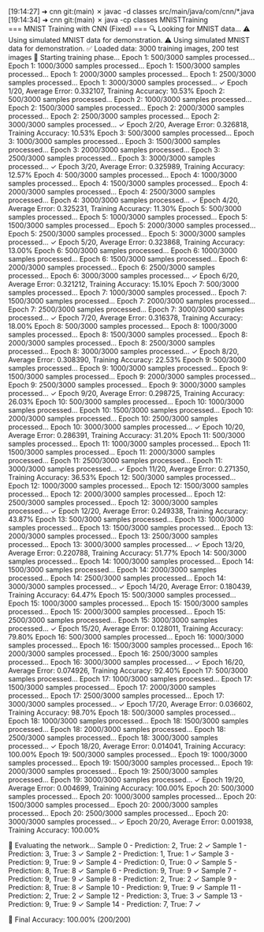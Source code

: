 [19:14:27] ➜  cnn git:(main) ✗ javac -d classes src/main/java/com/cnn/*.java
[19:14:34] ➜  cnn git:(main) ✗ java -cp classes MNISTTraining               
=== MNIST Training with CNN (Fixed) ===
🔍 Looking for MNIST data...
⚠️ Using simulated MNIST data for demonstration.
⚠️ Using simulated MNIST data for demonstration.
✅ Loaded data: 3000 training images, 200 test images
🚀 Starting training phase...
  Epoch 1: 500/3000 samples processed...
  Epoch 1: 1000/3000 samples processed...
  Epoch 1: 1500/3000 samples processed...
  Epoch 1: 2000/3000 samples processed...
  Epoch 1: 2500/3000 samples processed...
  Epoch 1: 3000/3000 samples processed...
✓ Epoch 1/20, Average Error: 0.332107, Training Accuracy: 10.53%
  Epoch 2: 500/3000 samples processed...
  Epoch 2: 1000/3000 samples processed...
  Epoch 2: 1500/3000 samples processed...
  Epoch 2: 2000/3000 samples processed...
  Epoch 2: 2500/3000 samples processed...
  Epoch 2: 3000/3000 samples processed...
✓ Epoch 2/20, Average Error: 0.326818, Training Accuracy: 10.53%
  Epoch 3: 500/3000 samples processed...
  Epoch 3: 1000/3000 samples processed...
  Epoch 3: 1500/3000 samples processed...
  Epoch 3: 2000/3000 samples processed...
  Epoch 3: 2500/3000 samples processed...
  Epoch 3: 3000/3000 samples processed...
✓ Epoch 3/20, Average Error: 0.325989, Training Accuracy: 12.57%
  Epoch 4: 500/3000 samples processed...
  Epoch 4: 1000/3000 samples processed...
  Epoch 4: 1500/3000 samples processed...
  Epoch 4: 2000/3000 samples processed...
  Epoch 4: 2500/3000 samples processed...
  Epoch 4: 3000/3000 samples processed...
✓ Epoch 4/20, Average Error: 0.325231, Training Accuracy: 11.30%
  Epoch 5: 500/3000 samples processed...
  Epoch 5: 1000/3000 samples processed...
  Epoch 5: 1500/3000 samples processed...
  Epoch 5: 2000/3000 samples processed...
  Epoch 5: 2500/3000 samples processed...
  Epoch 5: 3000/3000 samples processed...
✓ Epoch 5/20, Average Error: 0.323868, Training Accuracy: 13.00%
  Epoch 6: 500/3000 samples processed...
  Epoch 6: 1000/3000 samples processed...
  Epoch 6: 1500/3000 samples processed...
  Epoch 6: 2000/3000 samples processed...
  Epoch 6: 2500/3000 samples processed...
  Epoch 6: 3000/3000 samples processed...
✓ Epoch 6/20, Average Error: 0.321212, Training Accuracy: 15.10%
  Epoch 7: 500/3000 samples processed...
  Epoch 7: 1000/3000 samples processed...
  Epoch 7: 1500/3000 samples processed...
  Epoch 7: 2000/3000 samples processed...
  Epoch 7: 2500/3000 samples processed...
  Epoch 7: 3000/3000 samples processed...
✓ Epoch 7/20, Average Error: 0.316378, Training Accuracy: 18.00%
  Epoch 8: 500/3000 samples processed...
  Epoch 8: 1000/3000 samples processed...
  Epoch 8: 1500/3000 samples processed...
  Epoch 8: 2000/3000 samples processed...
  Epoch 8: 2500/3000 samples processed...
  Epoch 8: 3000/3000 samples processed...
✓ Epoch 8/20, Average Error: 0.308390, Training Accuracy: 22.53%
  Epoch 9: 500/3000 samples processed...
  Epoch 9: 1000/3000 samples processed...
  Epoch 9: 1500/3000 samples processed...
  Epoch 9: 2000/3000 samples processed...
  Epoch 9: 2500/3000 samples processed...
  Epoch 9: 3000/3000 samples processed...
✓ Epoch 9/20, Average Error: 0.298725, Training Accuracy: 26.03%
  Epoch 10: 500/3000 samples processed...
  Epoch 10: 1000/3000 samples processed...
  Epoch 10: 1500/3000 samples processed...
  Epoch 10: 2000/3000 samples processed...
  Epoch 10: 2500/3000 samples processed...
  Epoch 10: 3000/3000 samples processed...
✓ Epoch 10/20, Average Error: 0.286391, Training Accuracy: 31.20%
  Epoch 11: 500/3000 samples processed...
  Epoch 11: 1000/3000 samples processed...
  Epoch 11: 1500/3000 samples processed...
  Epoch 11: 2000/3000 samples processed...
  Epoch 11: 2500/3000 samples processed...
  Epoch 11: 3000/3000 samples processed...
✓ Epoch 11/20, Average Error: 0.271350, Training Accuracy: 36.53%
  Epoch 12: 500/3000 samples processed...
  Epoch 12: 1000/3000 samples processed...
  Epoch 12: 1500/3000 samples processed...
  Epoch 12: 2000/3000 samples processed...
  Epoch 12: 2500/3000 samples processed...
  Epoch 12: 3000/3000 samples processed...
✓ Epoch 12/20, Average Error: 0.249338, Training Accuracy: 43.87%
  Epoch 13: 500/3000 samples processed...
  Epoch 13: 1000/3000 samples processed...
  Epoch 13: 1500/3000 samples processed...
  Epoch 13: 2000/3000 samples processed...
  Epoch 13: 2500/3000 samples processed...
  Epoch 13: 3000/3000 samples processed...
✓ Epoch 13/20, Average Error: 0.220788, Training Accuracy: 51.77%
  Epoch 14: 500/3000 samples processed...
  Epoch 14: 1000/3000 samples processed...
  Epoch 14: 1500/3000 samples processed...
  Epoch 14: 2000/3000 samples processed...
  Epoch 14: 2500/3000 samples processed...
  Epoch 14: 3000/3000 samples processed...
✓ Epoch 14/20, Average Error: 0.180439, Training Accuracy: 64.47%
  Epoch 15: 500/3000 samples processed...
  Epoch 15: 1000/3000 samples processed...
  Epoch 15: 1500/3000 samples processed...
  Epoch 15: 2000/3000 samples processed...
  Epoch 15: 2500/3000 samples processed...
  Epoch 15: 3000/3000 samples processed...
✓ Epoch 15/20, Average Error: 0.128011, Training Accuracy: 79.80%
  Epoch 16: 500/3000 samples processed...
  Epoch 16: 1000/3000 samples processed...
  Epoch 16: 1500/3000 samples processed...
  Epoch 16: 2000/3000 samples processed...
  Epoch 16: 2500/3000 samples processed...
  Epoch 16: 3000/3000 samples processed...
✓ Epoch 16/20, Average Error: 0.074926, Training Accuracy: 92.40%
  Epoch 17: 500/3000 samples processed...
  Epoch 17: 1000/3000 samples processed...
  Epoch 17: 1500/3000 samples processed...
  Epoch 17: 2000/3000 samples processed...
  Epoch 17: 2500/3000 samples processed...
  Epoch 17: 3000/3000 samples processed...
✓ Epoch 17/20, Average Error: 0.036602, Training Accuracy: 98.70%
  Epoch 18: 500/3000 samples processed...
  Epoch 18: 1000/3000 samples processed...
  Epoch 18: 1500/3000 samples processed...
  Epoch 18: 2000/3000 samples processed...
  Epoch 18: 2500/3000 samples processed...
  Epoch 18: 3000/3000 samples processed...
✓ Epoch 18/20, Average Error: 0.014041, Training Accuracy: 100.00%
  Epoch 19: 500/3000 samples processed...
  Epoch 19: 1000/3000 samples processed...
  Epoch 19: 1500/3000 samples processed...
  Epoch 19: 2000/3000 samples processed...
  Epoch 19: 2500/3000 samples processed...
  Epoch 19: 3000/3000 samples processed...
✓ Epoch 19/20, Average Error: 0.004699, Training Accuracy: 100.00%
  Epoch 20: 500/3000 samples processed...
  Epoch 20: 1000/3000 samples processed...
  Epoch 20: 1500/3000 samples processed...
  Epoch 20: 2000/3000 samples processed...
  Epoch 20: 2500/3000 samples processed...
  Epoch 20: 3000/3000 samples processed...
✓ Epoch 20/20, Average Error: 0.001938, Training Accuracy: 100.00%

🧪 Evaluating the network...
  Sample 0 - Prediction: 2, True: 2 ✓
  Sample 1 - Prediction: 3, True: 3 ✓
  Sample 2 - Prediction: 1, True: 1 ✓
  Sample 3 - Prediction: 9, True: 9 ✓
  Sample 4 - Prediction: 0, True: 0 ✓
  Sample 5 - Prediction: 8, True: 8 ✓
  Sample 6 - Prediction: 9, True: 9 ✓
  Sample 7 - Prediction: 9, True: 9 ✓
  Sample 8 - Prediction: 2, True: 2 ✓
  Sample 9 - Prediction: 8, True: 8 ✓
  Sample 10 - Prediction: 9, True: 9 ✓
  Sample 11 - Prediction: 2, True: 2 ✓
  Sample 12 - Prediction: 3, True: 3 ✓
  Sample 13 - Prediction: 9, True: 9 ✓
  Sample 14 - Prediction: 7, True: 7 ✓

🎯 Final Accuracy: 100.00% (200/200)